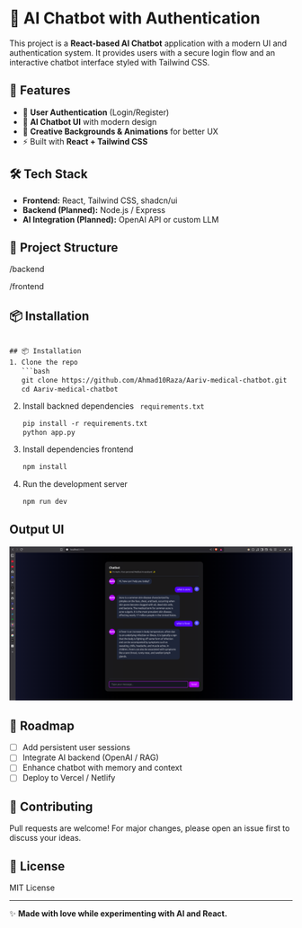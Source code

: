 
# 💬 AI Chatbot with Authentication

This project is a **React-based AI Chatbot** application with a modern UI and authentication system.
It provides users with a secure login flow and an interactive chatbot interface styled with Tailwind CSS.

## 🚀 Features

- 🔐 **User Authentication** (Login/Register)
- 🤖 **AI Chatbot UI** with modern design
- 🎨 **Creative Backgrounds & Animations** for better UX
- ⚡ Built with **React + Tailwind CSS**

## 🛠️ Tech Stack

- **Frontend:** React, Tailwind CSS, shadcn/ui
- **Backend (Planned):** Node.js / Express
- **AI Integration (Planned):** OpenAI API or custom LLM

## 📂 Project Structure

/backend 

/frontend 



## 📦 Installation

```

## 📦 Installation
1. Clone the repo  
   ```bash
   git clone https://github.com/Ahmad10Raza/Aariv-medical-chatbot.git
   cd Aariv-medical-chatbot
```

2. Install backned dependencies ` requirements.txt`
   ```
   pip install -r requirements.txt
   python app.py
   ```
3. Install dependencies frontend
   ```bash
   npm install
   ```
4. Run the development server
   ```bash
   npm run dev
   ```

## Output UI

![output](frontend/src/assets/home.png)

## 🔮 Roadmap

* [ ] Add persistent user sessions
* [ ] Integrate AI backend (OpenAI / RAG)
* [ ] Enhance chatbot with memory and context
* [ ] Deploy to Vercel / Netlify

## 🤝 Contributing

Pull requests are welcome! For major changes, please open an issue first to discuss your ideas.

## 📜 License

MIT License

---

✨ **Made with love while experimenting with AI and React.**
